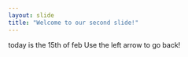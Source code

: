 ```yaml
---
layout: slide
title: "Welcome to our second slide!"
---
```

today is the 15th of feb
Use the left arrow to go back!
